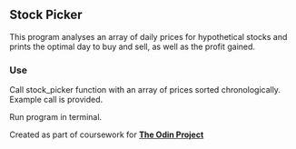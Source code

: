 ## Stock Picker

This program analyses an array of daily prices for hypothetical stocks and prints the optimal day to buy and sell, as well as the profit gained. 

### Use

Call stock_picker function with an array of prices sorted chronologically. Example call is provided.

Run program in terminal. 

Created as part of coursework for [**The Odin Project**](https://www.theodinproject.com/courses/ruby-programming/lessons/stock-picker)